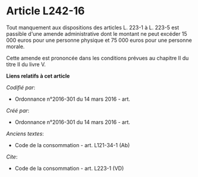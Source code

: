 # Article L242-16

Tout manquement aux dispositions des articles L. 223-1 à L. 223-5 est passible d'une amende administrative dont le montant ne
peut excéder 15 000 euros pour une personne physique et 75 000 euros pour une personne morale. 

Cette amende est prononcée dans les conditions prévues au chapitre II du titre II du livre V.

**Liens relatifs à cet article**

_Codifié par_:

  - Ordonnance n°2016-301 du 14 mars 2016 - art.

_Créé par_:

  - Ordonnance n°2016-301 du 14 mars 2016 - art.

_Anciens textes_:

  - Code de la consommation - art. L121-34-1 (Ab)

_Cite_:

  - Code de la consommation - art. L223-1 (VD)
